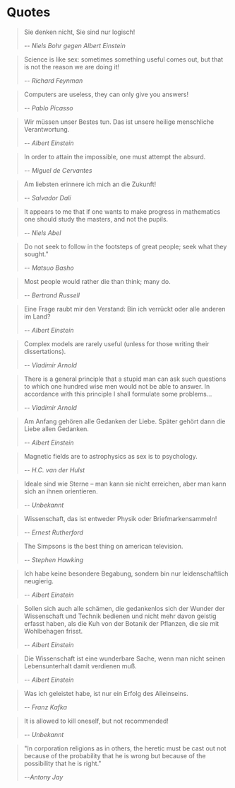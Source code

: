 # Quotes
> Sie denken nicht, Sie sind nur logisch!
>
> -- <cite>Niels Bohr gegen Albert Einstein</cite>

> Science is like sex: sometimes something useful comes out, but that is not the reason we are doing it!
>
> -- <cite>Richard Feynman</cite>

> Computers are useless, they can only give you answers!
>
> -- <cite>Pablo Picasso</cite>

> Wir müssen unser Bestes tun. Das ist unsere heilige menschliche Verantwortung.
>
> -- <cite>Albert Einstein</cite>

> In order to attain the impossible, one must attempt the absurd.
>
> -- <cite>Miguel de Cervantes</cite>

> Am liebsten erinnere ich mich an die Zukunft!
>
> -- <cite>Salvador Dalí</cite>

> It appears to me that if one wants to make progress in
> mathematics one should study the masters, and not the pupils.
>
> -- <cite>Niels Abel</cite>

> Do not seek to follow in the footsteps of great people; seek what
> they sought." 
> 
> -- <cite>Matsuo Basho</cite>

> Most people would rather die than think; many do.
>
> -- <cite>Bertrand Russell</cite>

> Eine Frage raubt mir den Verstand: Bin ich verrückt oder alle anderen im Land?
>
> -- <cite>Albert Einstein</cite>

> Complex models are rarely useful (unless for those writing their dissertations).
>
> -- <cite>Vladimir Arnold</cite>

> There is a general principle that a stupid man can ask such questions to which one hundred wise men would not be able to answer. In accordance with this principle I shall formulate some problems...
>
> -- <cite>Vladimir Arnold</cite>

> Am Anfang gehören alle Gedanken der Liebe. Später gehört dann die Liebe allen Gedanken.
>
> -- <cite>Albert Einstein</cite>

> Magnetic fields are to astrophysics as sex is to psychology.
>
> -- <cite>H.C. van der Hulst</cite>

> Ideale sind wie Sterne – man kann sie nicht erreichen, aber man kann sich an ihnen orientieren. 
>
> -- <cite>Unbekannt</cite>

> Wissenschaft, das ist entweder Physik oder Briefmarkensammeln!
>
> -- <cite>Ernest Rutherford</cite>

> The Simpsons is the best thing on american television.
>
> -- <cite>Stephen Hawking</cite>

> Ich habe keine besondere Begabung, sondern bin nur leidenschaftlich neugierig.
>
> -- <cite>Albert Einstein</cite>

> Sollen sich auch alle schämen, die gedankenlos sich der Wunder der Wissenschaft und Technik bedienen und nicht mehr davon geistig erfasst haben, als die Kuh von der Botanik der Pflanzen, die sie mit Wohlbehagen frisst.
>
> -- <cite>Albert Einstein</cite>

> Die Wissenschaft ist eine wunderbare Sache, wenn man nicht seinen
> Lebensunterhalt damit verdienen muß.
>
> -- <cite>Albert Einstein</cite>

> Was ich geleistet habe, ist nur ein Erfolg des Alleinseins.
>
> -- <cite>Franz Kafka</cite>

> It is allowed to kill oneself, but not recommended!
>
> -- <cite>Unbekannt</cite>

> "In corporation religions as in others, the heretic must be cast out not 
> because of the probability that he is wrong but because of the
> possibility that he is right."
>
> --<cite>Antony Jay</cite>